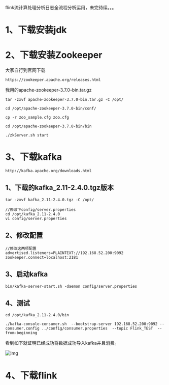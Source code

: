 

flink流计算处理分析日志全流程分析运用，未完待续。。。

# 1、下载安装jdk

# 2、下载安装Zookeeper

大家自行到官网下载

```
https://zookeeper.apache.org/releases.html
```

我用的apache-zookeeper-3.7.0-bin.tar.gz

```
tar -zxvf apache-zookeeper-3.7.0-bin.tar.gz -C /opt/

cd /opt/apache-zookeeper-3.7.0-bin/conf/

cp -r zoo_sample.cfg zoo.cfg

cd /opt/apache-zookeeper-3.7.0-bin/bin

./zkServer.sh start
```

# 3、下载kafka

```
http://kafka.apache.org/downloads.html
```

## 1、下载的kafka_2.11-2.4.0.tgz版本

```
tar -zxvf kafka_2.11-2.4.0.tgz -C /opt/

//修改下config/server.properties
cd /opt/kafka_2.11-2.4.0
vi config/server.properties
```

## 2、修改配置

```
//修改这两项配置
advertised.listeners=PLAINTEXT://192.168.52.200:9092
zookeeper.connect=localhost:2181
```

## 3、启动kafka

```
bin/kafka-server-start.sh -daemon config/server.properties
```

## 4、测试

```
cd /opt/kafka_2.11-2.4.0/bin

./kafka-console-consumer.sh  --bootstrap-server 192.168.52.200:9092 --consumer.config ../config/consumer.properties  --topic Flink_TEST  --from-beginning
```

看到如下就证明已经成功将数据成功导入kafka并且消费。

![img](https://docimg9.docs.qq.com/image/AgAABS4iltAO2FdsglVGvZgjB-XaZnTV.png?w=1612&h=757)

# 4、下载flink


